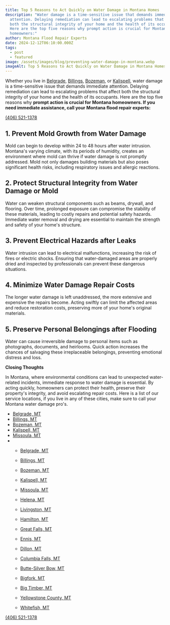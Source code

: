 ```yaml
---
title: Top 5 Reasons to Act Quickly on Water Damage in Montana Homes
description: "Water damage is a time-sensitive issue that demands immediate
  attention. Delaying remediation can lead to escalating problems that affect
  both the structural integrity of your home and the health of its occupants.
  Here are the top five reasons why prompt action is crucial for Montana
  homeowners:"
author: Montana Flood Repair Experts
date: 2024-12-12T06:10:00.000Z
tags:
  - post
  - featured
image: /assets/images/blog/preventing-water-damage-in-montana.webp
imageAlt: Top 5 Reasons to Act Quickly on Water Damage in Montana Homes
---
```

Whether you live in [Belgrade](<>), [Billings](<>), [Bozeman](<>), or [Kalispell](<>), water damage is a time-sensitive issue that demands immediate attention. Delaying remediation can lead to escalating problems that affect both the structural integrity of your home and the health of its occupants. Here are the top five reasons why **prompt action is crucial for Montana homeowners. If you need immediate assistance, call your Montana flood repair experts:**

[(406) 521-1378](tel:4065211378)

## **1. Prevent Mold Growth from Water Damage**

Mold can begin to develop within 24 to 48 hours after water intrusion. Montana's varying climate, with its periods of humidity, creates an environment where mold can thrive if water damage is not promptly addressed. Mold not only damages building materials but also poses significant health risks, including respiratory issues and allergic reactions.

## **2. Protect Structural Integrity from Water Damage or Mold**

Water can weaken structural components such as beams, drywall, and flooring. Over time, prolonged exposure can compromise the stability of these materials, leading to costly repairs and potential safety hazards. Immediate water removal and drying are essential to maintain the strength and safety of your home's structure.

## **3. Prevent Electrical Hazards after Leaks**

Water intrusion can lead to electrical malfunctions, increasing the risk of fires or electric shocks. Ensuring that water-damaged areas are properly dried and inspected by professionals can prevent these dangerous situations.

## **4. Minimize Water Damage Repair Costs**

The longer water damage is left unaddressed, the more extensive and expensive the repairs become. Acting swiftly can limit the affected areas and reduce restoration costs, preserving more of your home's original materials.

## **5. Preserve Personal Belongings after Flooding**

Water can cause irreversible damage to personal items such as photographs, documents, and heirlooms. Quick action increases the chances of salvaging these irreplaceable belongings, preventing emotional distress and loss.

**Closing Thoughts**

In Montana, where environmental conditions can lead to unexpected water-related incidents, immediate response to water damage is essential. By acting quickly, homeowners can protect their health, preserve their property's integrity, and avoid escalating repair costs.  Here is a list of our service locations, if you live in any of these cities, make sure to call your Montana water damage pro's.

* [Belgrade, MT](https://montanafloodrepair.com/)
* [Billings, MT](https://montanafloodrepair.com/billings)
* [Bozeman, MT](https://montanafloodrepair.com/bozeman)
* [Kalispell, MT](https://montanafloodrepair.com/kalispell)
* [Missoula, MT](https://montanafloodrepair.com/missoula)
* 
  * [Belgrade, MT](<>)

  * [Billings, MT](<>)

  * [Bozeman, MT](<>)

  * [Kalispell, MT](<>)

  * [Missoula, MT](<>)

  * [Helena, MT](<>)

  * [Livingston, MT](<>)

  * [Hamilton, MT](<>)

  * [Great Falls, MT](<>)

  * [Ennis, MT](<>)

  * [Dillon, MT](<>)

  * [Columbia Falls, MT](<>)

  * [Butte-Silver Bow, MT](<>)

  * [Bigfork, MT](<>)

  * [Big Timber, MT](<>)

  * [Yellowstone County, MT](<>)

  * [Whitefish, MT](<>)[](https://montanafloodrepair.com/missoula)

[(406) 521-1378](tel:4065211378)
